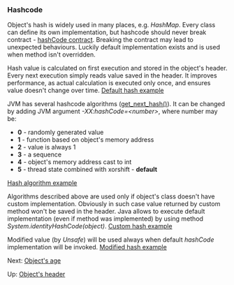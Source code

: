 ### Hashcode

Object's hash is widely used in many places, e.g. *HashMap*. Every class can define its own implementation, but hashcode should never break contract -
[hashCode contract](https://docs.oracle.com/javase/8/docs/api/java/lang/Object.html#hashCode--). Breaking the contract may lead to unexpected behaviours.
Luckily default implementation exists and is used when method isn't overridden. 

Hash value is calculated on first execution and stored in the object's header. Every next execution simply reads value saved in the header. 
It improves performance, as actual calculation is executed only once, and ensures value doesn't change over time. [Default hash example](DefaultHash.java)

JVM has several hashcode algorithms ([get_next_hash()](http://hg.openjdk.java.net/jdk7/jdk7/hotspot/file/42ca4002efc2/src/share/vm/runtime/synchronizer.cpp#l246)).
It can be changed by adding JVM argument *-XX:hashCode=\<number>*, where number may be:

+ **0** - randomly generated value
+ **1** - function based on object's memory address
+ **2** - value is always 1
+ **3** - a sequence
+ **4** - object's memory address cast to int
+ **5** - thread state combined with xorshift - **default**

[Hash algorithm example](HashAlgorithm.java)

Algorithms described above are used only if object's class doesn't have custom implementation. Obviously in such case value
returned by custom method won't be saved in the header. Java allows to execute default implementation (even if method was implemented) by using method
*System.identityHashCode(object)*. [Custom hash example](src/org/mtokarski/object/header/hash/CustomHash.java)

Modified value (by *Unsafe*) will be used always when default *hashCode* 
implementation will be invoked. [Modified hash example](src/org/mtokarski/object/header/hash/ModifiedHash.java)

Next: [Object's age](../age/readme.md)

Up: [Object's header](../readme.md)
